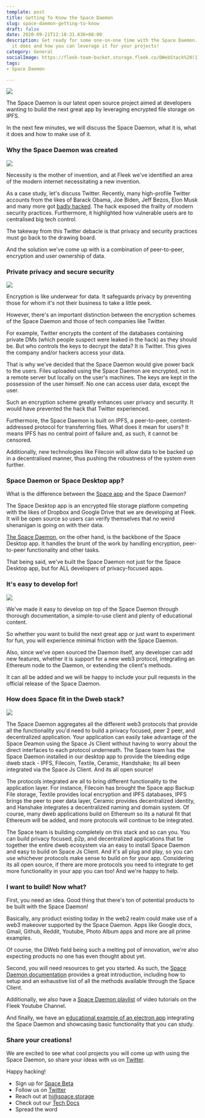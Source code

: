 ```yaml
---
template: post
title: Getting To Know the Space Daemon
slug: space-daemon-getting-to-know
draft: false
date: 2020-09-21T12:18:31.636+00:00
description: Get ready for some one-on-one time with the Space Daemon. Learn what
  it does and how you can leverage it for your projects!
category: General
socialImage: https://fleek-team-bucket.storage.fleek.co/DWebStack%20(1).png
tags:
- Space Daemon

---
```

![](https://fleek-team-bucket.storage.fleek.co/DWebStack%20(1).png)

The Space Daemon is our latest open source project aimed at developers wanting to build the next great app by leveraging encrypted file storage on IPFS.

In the next few minutes, we will discuss the Space Daemon, what it is, what it does and how to make use of it.

### Why the Space Daemon was created

![](https://fleekblog-team-bucket.storage.fleek.co/space-daemon-getting-started/and-its-gone.jpg)

Necessity is the mother of invention, and at Fleek we've identified an area of the modern internet necessitating a new invention.

As a case study, let's discuss Twitter. Recently, many high-profile Twitter accounts from the likes of Barack Obama, Joe Biden, Jeff Bezos, Elon Musk and many more got [badly hacked](https://www.bbc.com/news/technology-53445090). The hack exposed the frailty of modern security practices. Furthermore, it highlighted how vulnerable users are to centralised big tech control.

The takeway from this Twitter debacle is that privacy and security practices must go back to the drawing board.

And the solution we've come up with is a combination of peer-to-peer, encryption and user ownership of data.

### Private privacy and secure security

![](https://fleekblog-team-bucket.storage.fleek.co/space-daemon-getting-started/little-privacy.jpg)

Encryption is like underwear for data. It safeguards privacy by preventing those for whom it's not their business to take a little peek.

However, there's an important distinction between the encryption schemes of the Space Daemon and those of tech companies like Twitter.

For example, Twitter encrypts the content of the databases containing private DMs (which people suspect were leaked in the hack) as they should be. But who controls the keys to decrypt the data? It is Twitter. This gives the company and/or hackers access your data.

That is why we've decided that the Space Daemon would give power back to the users. Files uploaded using the Space Daemon are encrypted, not in a remote server but locally on the user's machines. The keys are kept in the possession of the user himself. No one can access user data, except the user.

Such an encryption scheme greatly enhances user privacy and security. It would have prevented the hack that Twitter experienced.

Furthermore, the Space Daemon is built on IPFS, a peer-to-peer, content-addressed protocol for transferring files. What does it mean for users? It means IPFS has no central point of failure and, as such, it cannot be censored.

Additionally, new technologies like Filecoin will allow data to be backed up in a decentralised manner, thus pushing the robustness of the system even further.

### Space Daemon or Space Desktop app?

What is the difference between the [Space app](https://blog.space.storage/posts/Introducing-Space) and the Space Daemon?

The Space Desktop app is an encrypted file storage platform competing with the likes of Dropbox and Google Drive that we are developing at Fleek. It will be open source so users can verify themselves that no weird shenanigan is going on with their data.

[The Space Daemon](https://github.com/FleekHQ/space-daemon), on the other hand, is the backbone of the Space Desktop app. It handles the brunt of the work by handling encryption, peer-to-peer functionality and other tasks.

That being said, we've built the Space Daemon not just for the Space Desktop app, but for ALL developers of privacy-focused apps.

### It's easy to develop for!

![](https://fleekblog-team-bucket.storage.fleek.co/space-daemon-getting-started/heigh-ho.jpg)

We've made it easy to develop on top of the Space Daemon through thorough documentation, a simple-to-use client and plenty of educational content.

So whether you want to build the next great app or just want to experiment for fun, you will experience minimal friction with the Space Daemon.

Also, since we've open sourced the Daemon itself, any developer can add new features, whether it is support for a new web3 protocol, integrating an Ethereum node to the Daemon, or extending the client's methods.

It can all be added and we will be happy to include your pull requests in the official release of the Space Daemon.

### How does Space fit in the Dweb stack?

![](https://fleek-team-bucket.storage.fleek.co/DWebStack%20(1).png)

The Space Daemon aggregates all the different web3 protocols that provide all the functionality you'd need to build a privacy focused, peer 2 peer, and decentralized application. Your application can easily take advantage of the Space Deamon using the Space Js Client without having to worry about the direct interfaces to each protocol underneath. The Space team has the Space Daemon installed in our desktop app to provide the bleeding edge dweb stack - IPFS, Filecoin, Textile, Ceramic, Handshake; Its all been integrated via the Space Js Client. And its all open source!

The protocols integrated are all to bring different functionality to the application layer. For instance, Filecoin has brought the Space app Backup File storage, Textile provides local encryption and IPFS databases, IPFS brings the peer to peer data layer, Ceramic provides decentralized identity, and Hanshake integrates a decentralized naming and domain system. Of course, many dweb applications build on Ethereum so its a natural fit that Ethereum will be added, and more protocols will continue to be integrated. 

The Space team is building completely on this stack and so can you. You can build privacy focused, p2p, and decentralized applications that tie together the entire dweb ecosystem via an easy to install Space Daemon and easy to build on Space Js Client. And it's all plug and play, so you can use whichever protocols make sense to build on for your app. Considering its all open source, if there are more protocols you need to integrate to get more functionality in your app you can too! And we're happy to help.

### I want to build! Now what?

First, you need an idea. Good thing that there's ton of potential products to be built with the Space Daemon!

Basically, any product existing today in the web2 realm could make use of a web3 makeover supported by the Space Daemon. Apps like Google docs, Gmail, Github, Reddit, Youtube, Photo Album apps and more are all prime examples.

Of course, the DWeb field being such a melting pot of innovation, we're also expecting products no one has even thought about yet.

Second, you will need resources to get you started.
As such, the [Space Daemon documentation](https://docs.fleek.co/space-daemon/getting-started/) provides a great introduction, including how to setup and an exhaustive list of all the methods available through the Space Client.

Additionally, we also have a [Space Daemon playlist](https://www.youtube.com/playlist?list=PL3v9ZaTBrN9F8V5AjUTJm2jhKM24abPbk) of video tutorials on the Fleek Youtube Channel.

And finally, we have an [educational example of an electron app](https://github.com/FleekHQ/space-client-workshop) integrating the Space Daemon and showcasing basic functionality that you can study.

### Share your creations!

We are excited to see what cool projects you will come up with using the Space Daemon, so share your ideas with us on [Twitter](https://twitter.com/spacestorage).

Happy hacking!

* Sign up for [Space Beta](https://space.storage)
* Follow us on [Twitter](https://twitter.com/spacestorage)
* Reach out at hi@space.storage
* Check out our [Tech Docs](https://docs.fleek.co/space-daemon/overview/)
* Spread the word